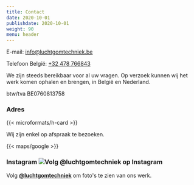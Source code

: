 ```yaml
---
title: Contact
date: 2020-10-01
publishdate: 2020-10-01
weight: 90
menu: header
---
```


E-mail: [info@luchtgomtechniek.be](mailto:info@luchtgomtechniek.be)

Telefoon België: [+32 478 766843](tel:+32478766843)

We zijn steeds bereikbaar voor al uw vragen. Op verzoek kunnen wij het
werk komen ophalen en brengen, in België en Nederland.

btw/tva BE0760813758

### Adres

{{< microformats/h-card >}}

Wij zijn enkel op afspraak te bezoeken.

{{< maps/google >}}

### Instagram ![Volg @luchtgomtechniek op Instagram](/IG_Glyph_Fill.png "Volg @luchtgomtechniek op Instagram")

Volg [**@luchtgomtechniek**](https://www.instagram.com/luchtgomtechniek/) om foto's te zien van ons werk.
